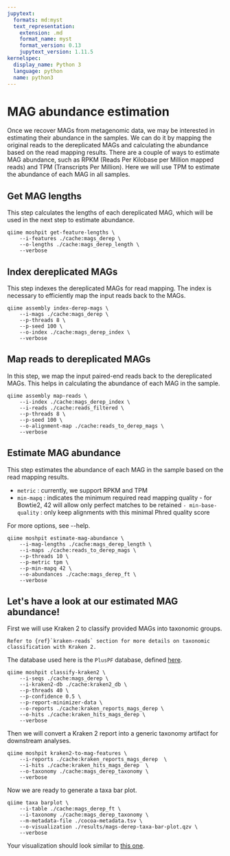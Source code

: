 ```yaml
---
jupytext:
  formats: md:myst
  text_representation:
    extension: .md
    format_name: myst
    format_version: 0.13
    jupytext_version: 1.11.5
kernelspec:
  display_name: Python 3
  language: python
  name: python3
---
```

# MAG abundance estimation
Once we recover MAGs from metagenomic data, we may be interested in estimating their abundance in the samples. We can do 
it by mapping the original reads to the dereplicated MAGs and calculating the abundance based on the read mapping results.
There are a couple of ways to estimate MAG abundance, such as RPKM (Reads Per Kilobase per Million mapped reads) and TPM
(Transcripts Per Million). Here we will use TPM to estimate the abundance of each MAG in all samples.

## Get MAG lengths
This step calculates the lengths of each dereplicated MAG, which will be used in the next step to estimate abundance.
```{code-cell}
qiime moshpit get-feature-lengths \
    --i-features ./cache:mags_derep \              
    --o-lengths ./cache:mags_derep_length \ 
    --verbose                         
```

## Index dereplicated MAGs
This step indexes the dereplicated MAGs for read mapping. The index is necessary to efficiently map the input reads back to the MAGs.
```{code-cell}
qiime assembly index-derep-mags \
    --i-mags ./cache:mags_derep \                  
    --p-threads 8 \  
    --p-seed 100 \                                   
    --o-index ./cache:mags_derep_index \
    --verbose                            
```

## Map reads to dereplicated MAGs
In this step, we map the input paired-end reads back to the dereplicated MAGs. This helps in calculating the abundance 
of each MAG in the sample.
```{code-cell}
qiime assembly map-reads \
    --i-index ./cache:mags_derep_index \                            
    --i-reads ./cache:reads_filtered \   
    --p-threads 8 \  
    --p-seed 100 \                  
    --o-alignment-map ./cache:reads_to_derep_mags \
    --verbose            
```

## Estimate MAG abundance
This step estimates the abundance of each MAG in the sample based on the read mapping results.
- `metric` : currently, we support RPKM and TPM
- `min-mapq` : indicates the minimum required read mapping quality - for Bowtie2, 42 will allow only perfect matches to be retained
`- min-base-quality` : only keep alignments with this minimal Phred quality score

For more options, see --help.
```{code-cell}
qiime moshpit estimate-mag-abundance \
    --i-mag-lengths ./cache:mags_derep_length \
    --i-maps ./cache:reads_to_derep_mags \
    --p-threads 10 \
    --p-metric tpm \
    --p-min-mapq 42 \
    --o-abundances ./cache:mags_derep_ft \
    --verbose
```

## Let's have a look at our estimated MAG abundance!
First we will use Kraken 2 to classify provided MAGs into taxonomic groups.
```{note}
Refer to {ref}`kraken-reads` section for more details on taxonomic classification with Kraken 2.
```

The database used here is the `PlusPF` database, defined [here](https://benlangmead.github.io/aws-indexes/k2).
```{code-cell}
qiime moshpit classify-kraken2 \
    --i-seqs ./cache:mags_derep \
    --i-kraken2-db ./cache:kraken2_db \
    --p-threads 40 \
    --p-confidence 0.5 \
    --p-report-minimizer-data \
    --o-reports ./cache:kraken_reports_mags_derep \
    --o-hits ./cache:kraken_hits_mags_derep \
    --verbose
```

Then we will convert a Kraken 2 report into a  generic taxonomy artifact for downstream analyses.
```{code-cell}
qiime moshpit kraken2-to-mag-features \
    --i-reports ./cache:kraken_reports_mags_derep  \
    --i-hits ./cache:kraken_hits_mags_derep  \
    --o-taxonomy ./cache:mags_derep_taxonomy \
    --verbose
```

Now we are ready to generate a taxa bar plot.
```{code-cell}
qiime taxa barplot \
    --i-table ./cache:mags_derep_ft \
    --i-taxonomy ./cache:mags_derep_taxonomy \
    --m-metadata-file ./cocoa-metadata.tsv \
    --o-visualization ./results/mags-derep-taxa-bar-plot.qzv \
    --verbose
```
Your visualization should look similar to [this one](https://view.qiime2.org/visualization/?src=https://raw.githubusercontent.com/bokulich-lab/moshpit-docs/main/moshpit_docs/data/mags-derep-taxa-bar-plot.qzv).

